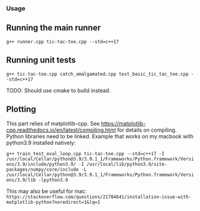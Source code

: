 ### Usage

## Running the main runner

`g++ runner.cpp tic-tac-toe.cpp --std=c++17`

## Running unit tests

`g++ tic-tac-toe.cpp catch_amalgamated.cpp test_basic_tic_tac_toe.cpp --std=c++17`

TODO: Should use cmake to build instead.

## Plotting

This part relies of matplotlib-cpp. See https://matplotlib-cpp.readthedocs.io/en/latest/compiling.html for details on compiling. Python libraries need to be linked. Example that works on my macbook with python3.9 installed natively:

`g++ train_test_eval_loop.cpp tic-tac-toe.cpp --std=c++17 -I /usr/local/Cellar/python@3.9/3.9.1_1/Frameworks/Python.framework/Versions/3.9/include/python3.9/ -I /usr/local/lib/python3.9/site-packages/numpy/core/include -L /usr/local/Cellar/python@3.9/3.9.1_1/Frameworks/Python.framework/Versions/3.9/lib -lpython3.9`

This may also be useful for mac: `https://stackoverflow.com/questions/21784641/installation-issue-with-matplotlib-python?noredirect=1&lq=1`